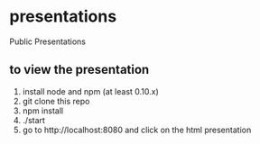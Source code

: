 presentations
=============

Public Presentations

## to view the presentation
1.  install node and npm (at least 0.10.x)
2.  git clone this repo
3.  npm install
4.  ./start
5.  go to http://localhost:8080 and click on the html presentation
